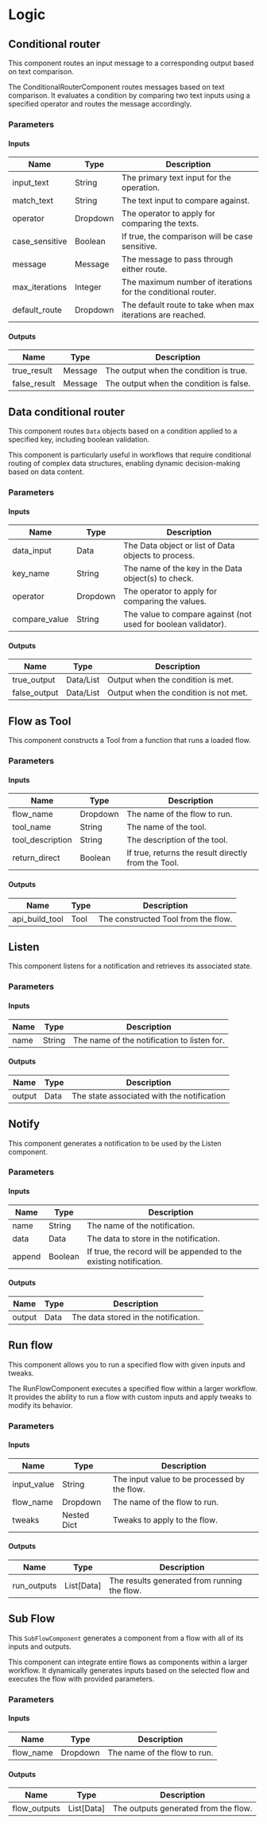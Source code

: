 # Logic

## Conditional router

This component routes an input message to a corresponding output based on text comparison.

The ConditionalRouterComponent routes messages based on text comparison. It evaluates a condition by comparing two text inputs using a specified operator and routes the message accordingly.

### Parameters

#### Inputs

| Name           | Type     | Description                                                       |
|----------------|----------|-------------------------------------------------------------------|
| input_text     | String   | The primary text input for the operation.                         |
| match_text     | String   | The text input to compare against.                                |
| operator       | Dropdown | The operator to apply for comparing the texts.                    |
| case_sensitive | Boolean  | If true, the comparison will be case sensitive.                   |
| message        | Message  | The message to pass through either route.                         |
| max_iterations | Integer  | The maximum number of iterations for the conditional router.      |
| default_route  | Dropdown | The default route to take when max iterations are reached.        |

#### Outputs

| Name         | Type    | Description                                |
|--------------|---------|--------------------------------------------|
| true_result  | Message | The output when the condition is true.     |
| false_result | Message | The output when the condition is false.    |

## Data conditional router

This component routes `Data` objects based on a condition applied to a specified key, including boolean validation.

This component is particularly useful in workflows that require conditional routing of complex data structures, enabling dynamic decision-making based on data content.

### Parameters

#### Inputs

| Name          | Type     | Description                                                                       |
|---------------|----------|-----------------------------------------------------------------------------------|
| data_input    | Data     | The Data object or list of Data objects to process.                               |
| key_name      | String   | The name of the key in the Data object(s) to check.                               |
| operator      | Dropdown | The operator to apply for comparing the values.                                   |
| compare_value | String   | The value to compare against (not used for boolean validator).                    |

#### Outputs

| Name         | Type        | Description                                          |
|--------------|-------------|------------------------------------------------------|
| true_output  | Data/List   | Output when the condition is met.                    |
| false_output | Data/List   | Output when the condition is not met.                |


## Flow as Tool

This component constructs a Tool from a function that runs a loaded flow.

### Parameters

#### Inputs

| Name             | Type     | Description                                                |
|------------------|----------|------------------------------------------------------------|
| flow_name        | Dropdown | The name of the flow to run.                               |
| tool_name        | String   | The name of the tool.                                      |
| tool_description | String   | The description of the tool.                               |
| return_direct    | Boolean  | If true, returns the result directly from the Tool.        |

#### Outputs

| Name           | Type | Description                            |
|----------------|------|----------------------------------------|
| api_build_tool | Tool | The constructed Tool from the flow.    |

## Listen

This component listens for a notification and retrieves its associated state.

### Parameters

#### Inputs

| Name | Type   | Description                                    |
|------|--------|------------------------------------------------|
| name | String | The name of the notification to listen for.    |

#### Outputs

| Name   | Type | Description                                |
|--------|------|--------------------------------------------|
| output | Data | The state associated with the notification |

## Notify

This component generates a notification to be used by the Listen component.

### Parameters

#### Inputs

| Name   | Type    | Description                                                       |
|--------|---------|-------------------------------------------------------------------|
| name   | String  | The name of the notification.                                     |
| data   | Data    | The data to store in the notification.                            |
| append | Boolean | If true, the record will be appended to the existing notification.|

#### Outputs

| Name   | Type | Description                             |
|--------|------|-----------------------------------------|
| output | Data | The data stored in the notification.    |

## Run flow

This component allows you to run a specified flow with given inputs and tweaks.

The RunFlowComponent executes a specified flow within a larger workflow. It provides the ability to run a flow with custom inputs and apply tweaks to modify its behavior.

### Parameters

#### Inputs

| Name        | Type         | Description                                           |
|-------------|--------------|-------------------------------------------------------|
| input_value | String       | The input value to be processed by the flow.          |
| flow_name   | Dropdown     | The name of the flow to run.                          |
| tweaks      | Nested Dict  | Tweaks to apply to the flow.                          |

#### Outputs

| Name        | Type        | Description                                    |
|-------------|-------------|------------------------------------------------|
| run_outputs | List[Data]  | The results generated from running the flow.   |

## Sub Flow

This `SubFlowComponent` generates a component from a flow with all of its inputs and outputs.

This component can integrate entire flows as components within a larger workflow. It dynamically generates inputs based on the selected flow and executes the flow with provided parameters.

### Parameters

#### Inputs

| Name      | Type     | Description                        |
|-----------|----------|------------------------------------|
| flow_name | Dropdown | The name of the flow to run.       |

#### Outputs

| Name         | Type        | Description                           |
|--------------|-------------|---------------------------------------|
| flow_outputs | List[Data]  | The outputs generated from the flow.  |






